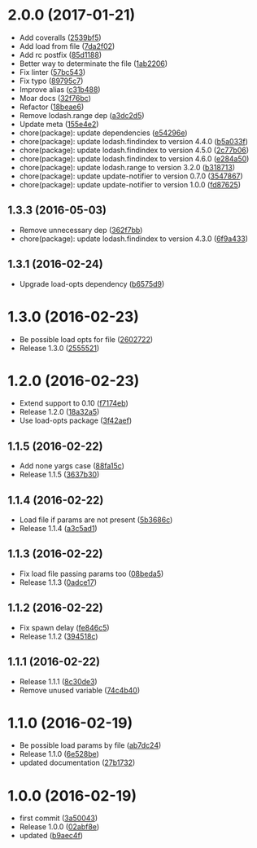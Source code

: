 <a name="2.0.0"></a>
# 2.0.0 (2017-01-21)

* Add coveralls ([2539bf5](https://github.com/kikobeats/worker-farm-cli/commit/2539bf5))
* Add load from file ([7da2f02](https://github.com/kikobeats/worker-farm-cli/commit/7da2f02))
* Add rc postfix ([85d1188](https://github.com/kikobeats/worker-farm-cli/commit/85d1188))
* Better way to determinate the file ([1ab2206](https://github.com/kikobeats/worker-farm-cli/commit/1ab2206))
* Fix linter ([57bc543](https://github.com/kikobeats/worker-farm-cli/commit/57bc543))
* Fix typo ([89795c7](https://github.com/kikobeats/worker-farm-cli/commit/89795c7))
* Improve alias ([c31b488](https://github.com/kikobeats/worker-farm-cli/commit/c31b488))
* Moar docs ([32f76bc](https://github.com/kikobeats/worker-farm-cli/commit/32f76bc))
* Refactor ([18beae6](https://github.com/kikobeats/worker-farm-cli/commit/18beae6))
* Remove lodash.range dep ([a3dc2d5](https://github.com/kikobeats/worker-farm-cli/commit/a3dc2d5))
* Update meta ([155e4e2](https://github.com/kikobeats/worker-farm-cli/commit/155e4e2))
* chore(package): update dependencies ([e54296e](https://github.com/kikobeats/worker-farm-cli/commit/e54296e))
* chore(package): update lodash.findindex to version 4.4.0 ([b5a033f](https://github.com/kikobeats/worker-farm-cli/commit/b5a033f))
* chore(package): update lodash.findindex to version 4.5.0 ([2c77b06](https://github.com/kikobeats/worker-farm-cli/commit/2c77b06))
* chore(package): update lodash.findindex to version 4.6.0 ([e284a50](https://github.com/kikobeats/worker-farm-cli/commit/e284a50))
* chore(package): update lodash.range to version 3.2.0 ([b318713](https://github.com/kikobeats/worker-farm-cli/commit/b318713))
* chore(package): update update-notifier to version 0.7.0 ([3547867](https://github.com/kikobeats/worker-farm-cli/commit/3547867))
* chore(package): update update-notifier to version 1.0.0 ([fd87625](https://github.com/kikobeats/worker-farm-cli/commit/fd87625))



<a name="1.3.3"></a>
## 1.3.3 (2016-05-03)

* Remove unnecessary dep ([362f7bb](https://github.com/kikobeats/worker-farm-cli/commit/362f7bb))
* chore(package): update lodash.findindex to version 4.3.0 ([6f9a433](https://github.com/kikobeats/worker-farm-cli/commit/6f9a433))



<a name="1.3.1"></a>
## 1.3.1 (2016-02-24)


* Upgrade load-opts dependency ([b6575d9](https://github.com/kikobeats/worker-farm-cli/commit/b6575d9))



<a name="1.3.0"></a>
# 1.3.0 (2016-02-23)


* Be possible load opts for file ([2602722](https://github.com/kikobeats/worker-farm-cli/commit/2602722))
* Release 1.3.0 ([2555521](https://github.com/kikobeats/worker-farm-cli/commit/2555521))



<a name="1.2.0"></a>
# 1.2.0 (2016-02-23)


* Extend support to 0.10 ([f7174eb](https://github.com/kikobeats/worker-farm-cli/commit/f7174eb))
* Release 1.2.0 ([18a32a5](https://github.com/kikobeats/worker-farm-cli/commit/18a32a5))
* Use load-opts package ([3f42aef](https://github.com/kikobeats/worker-farm-cli/commit/3f42aef))



<a name="1.1.5"></a>
## 1.1.5 (2016-02-22)


* Add none yargs case ([88fa15c](https://github.com/kikobeats/worker-farm-cli/commit/88fa15c))
* Release 1.1.5 ([3637b30](https://github.com/kikobeats/worker-farm-cli/commit/3637b30))



<a name="1.1.4"></a>
## 1.1.4 (2016-02-22)


* Load file if params are not present ([5b3686c](https://github.com/kikobeats/worker-farm-cli/commit/5b3686c))
* Release 1.1.4 ([a3c5ad1](https://github.com/kikobeats/worker-farm-cli/commit/a3c5ad1))



<a name="1.1.3"></a>
## 1.1.3 (2016-02-22)


* Fix load file passing params too ([08beda5](https://github.com/kikobeats/worker-farm-cli/commit/08beda5))
* Release 1.1.3 ([0adce17](https://github.com/kikobeats/worker-farm-cli/commit/0adce17))



<a name="1.1.2"></a>
## 1.1.2 (2016-02-22)


* Fix spawn delay ([fe846c5](https://github.com/kikobeats/worker-farm-cli/commit/fe846c5))
* Release 1.1.2 ([394518c](https://github.com/kikobeats/worker-farm-cli/commit/394518c))



<a name="1.1.1"></a>
## 1.1.1 (2016-02-22)


* Release 1.1.1 ([8c30de3](https://github.com/kikobeats/worker-farm-cli/commit/8c30de3))
* Remove unused variable ([74c4b40](https://github.com/kikobeats/worker-farm-cli/commit/74c4b40))



<a name="1.1.0"></a>
# 1.1.0 (2016-02-19)


* Be possible load params by file ([ab7dc24](https://github.com/kikobeats/worker-farm-cli/commit/ab7dc24))
* Release 1.1.0 ([6e528be](https://github.com/kikobeats/worker-farm-cli/commit/6e528be))
* updated documentation ([27b1732](https://github.com/kikobeats/worker-farm-cli/commit/27b1732))



<a name="1.0.0"></a>
# 1.0.0 (2016-02-19)


* first commit ([3a50043](https://github.com/kikobeats/worker-farm-cli/commit/3a50043))
* Release 1.0.0 ([02abf8e](https://github.com/kikobeats/worker-farm-cli/commit/02abf8e))
* updated ([b9aec4f](https://github.com/kikobeats/worker-farm-cli/commit/b9aec4f))




